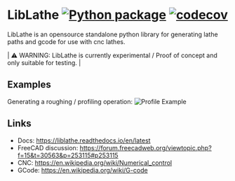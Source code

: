 # LibLathe [![Python package](https://github.com/dubstar-04/LibLathe/workflows/Python%20package/badge.svg?branch=master)](https://github.com/dubstar-04/LibLathe/actions) [![codecov](https://codecov.io/gh/dubstar-04/LibLathe/branch/master/graph/badge.svg?token=08V04GX1FK)](https://codecov.io/gh/dubstar-04/LibLathe/branch/master/)
LibLathe is an opensource standalone python library for generating lathe paths and gcode for use with cnc lathes.

| :warning: WARNING: LibLathe is currently experimental / Proof of concept and only suitable for testing. |

## Examples 
Generating a roughing / profiling operation:
![Profile Example](https://github.com/dubstar-04/LibLathe/blob/master/docs/source/LL_static/images/liblathepawn.png)

## Links
* Docs: https://liblathe.readthedocs.io/en/latest
* FreeCAD discussion: https://forum.freecadweb.org/viewtopic.php?f=15&t=30563&p=253115#p253115
* CNC: https://en.wikipedia.org/wiki/Numerical_control
* GCode: https://en.wikipedia.org/wiki/G-code

